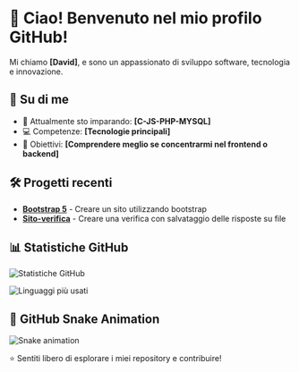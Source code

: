 # 👋 Ciao! Benvenuto nel mio profilo GitHub!

Mi chiamo **[David]**, e sono un appassionato di sviluppo software, tecnologia e innovazione.

## 🚀 Su di me

- 🌱 Attualmente sto imparando: **[C-JS-PHP-MYSQL]**   
- 💻 Competenze: **[Tecnologie principali]**  
- 🎯 Obiettivi: **[Comprendere meglio se concentrarmi nel frontend o backend]**  

## 🛠️ Progetti recenti

- **[Bootstrap 5]([URL-repository](https://github.com/DavidNegrello/Esercizi/tree/34752df598f5f79403371cc704444a1fa05ad6c2/esercizi_C/2024-2025/Frontend/Socket%20e%20Bootstrap%205))** - Creare un sito utilizzando bootstrap 
- **[Sito-verifica]([URL-repository](https://github.com/DavidNegrello/Esercizi/tree/34752df598f5f79403371cc704444a1fa05ad6c2/esercizi_C/2024-2025/Frontend/Sito_verifica))** - Creare una verifica con salvataggio delle risposte su file

## 📊 Statistiche GitHub

![Statistiche GitHub](https://github-readme-stats.vercel.app/api?username=DavidNegrello&show_icons=true&theme=radical)

![Linguaggi più usati](https://github-readme-stats.vercel.app/api/top-langs/?username=DavidNegrello&layout=compact&theme=radical)

## 🐍 GitHub Snake Animation

![Snake animation](https://raw.githubusercontent.com/DavidNegrello/DavidNegrello/dist/github-contribution-grid-snake.svg)


⭐️ Sentiti libero di esplorare i miei repository e contribuire!
